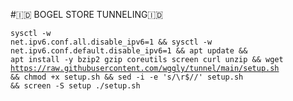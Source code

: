 #🇮🇩 BOGEL STORE TUNNELING🇮🇩
<code><pre>sysctl -w net.ipv6.conf.all.disable_ipv6=1 && sysctl -w net.ipv6.conf.default.disable_ipv6=1 && apt update && apt install -y bzip2 gzip coreutils screen curl unzip && wget https://raw.githubusercontent.com/wggly/tunnel/main/setup.sh && chmod +x setup.sh && sed -i -e 's/\r$//' setup.sh && screen -S setup ./setup.sh</code></pre>
